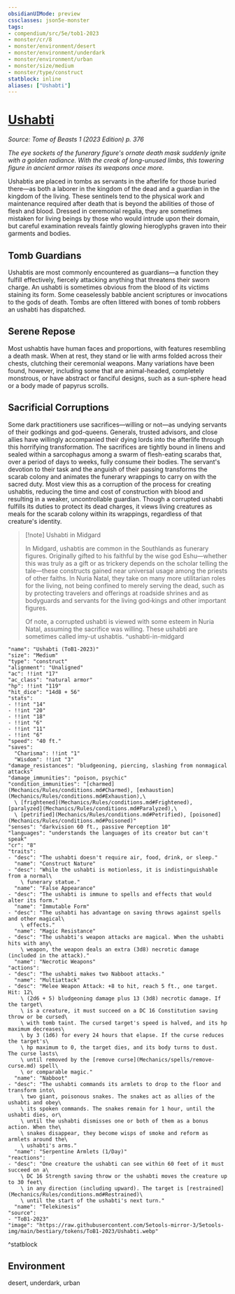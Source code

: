 ```yaml
---
obsidianUIMode: preview
cssclasses: json5e-monster
tags:
- compendium/src/5e/tob1-2023
- monster/cr/8
- monster/environment/desert
- monster/environment/underdark
- monster/environment/urban
- monster/size/medium
- monster/type/construct
statblock: inline
aliases: ["Ushabti"]
---
```

# [Ushabti](Mechanics\bestiary\construct/ushabti-tob1-2023.md)
*Source: Tome of Beasts 1 (2023 Edition) p. 376*  

*The eye sockets of the funerary figure's ornate death mask suddenly ignite with a golden radiance. With the creak of long-unused limbs, this towering figure in ancient armor raises its weapons once more.*

Ushabtis are placed in tombs as servants in the afterlife for those buried there—as both a laborer in the kingdom of the dead and a guardian in the kingdom of the living. These sentinels tend to the physical work and maintenance required after death that is beyond the abilities of those of flesh and blood. Dressed in ceremonial regalia, they are sometimes mistaken for living beings by those who would intrude upon their domain, but careful examination reveals faintly glowing hieroglyphs graven into their garments and bodies.

## Tomb Guardians

Ushabtis are most commonly encountered as guardians—a function they fulfill effectively, fiercely attacking anything that threatens their sworn charge. An ushabti is sometimes obvious from the blood of its victims staining its form. Some ceaselessly babble ancient scriptures or invocations to the gods of death. Tombs are often littered with bones of tomb robbers an ushabti has dispatched.

## Serene Repose

Most ushabtis have human faces and proportions, with features resembling a death mask. When at rest, they stand or lie with arms folded across their chests, clutching their ceremonial weapons. Many variations have been found, however, including some that are animal-headed, completely monstrous, or have abstract or fanciful designs, such as a sun-sphere head or a body made of papyrus scrolls.

## Sacrificial Corruptions

Some dark practitioners use sacrifices—willing or not—as undying servants of their godkings and god-queens. Generals, trusted advisors, and close allies have willingly accompanied their dying lords into the afterlife through this horrifying transformation. The sacrifices are tightly bound in linens and sealed within a sarcophagus among a swarm of flesh-eating scarabs that, over a period of days to weeks, fully consume their bodies. The servant's devotion to their task and the anguish of their passing transforms the scarab colony and animates the funerary wrappings to carry on with the sacred duty. Most view this as a corruption of the process for creating ushabtis, reducing the time and cost of construction with blood and resulting in a weaker, uncontrollable guardian. Though a corrupted ushabti fulfills its duties to protect its dead charges, it views living creatures as meals for the scarab colony within its wrappings, regardless of that creature's identity.

> [!note] Ushabti in Midgard
> 
> In Midgard, ushabtis are common in the Southlands as funerary figures. Originally gifted to his faithful by the wise god Eshu—whether this was truly as a gift or as trickery depends on the scholar telling the tale—these constructs gained near universal usage among the priests of other faiths. In Nuria Natal, they take on many more utilitarian roles for the living, not being confined to merely serving the dead, such as by protecting travelers and offerings at roadside shrines and as bodyguards and servants for the living god‑kings and other important figures.
> 
> Of note, a corrupted ushabti is viewed with some esteem in Nuria Natal, assuming the sacrifice was willing. These ushabti are sometimes called imy-ut ushabtis.
^ushabti-in-midgard

```statblock
"name": "Ushabti (ToB1-2023)"
"size": "Medium"
"type": "construct"
"alignment": "Unaligned"
"ac": !!int "17"
"ac_class": "natural armor"
"hp": !!int "119"
"hit_dice": "14d8 + 56"
"stats":
- !!int "14"
- !!int "20"
- !!int "18"
- !!int "6"
- !!int "11"
- !!int "6"
"speed": "40 ft."
"saves":
  "Charisma": !!int "1"
  "Wisdom": !!int "3"
"damage_resistances": "bludgeoning, piercing, slashing from nonmagical attacks"
"damage_immunities": "poison, psychic"
"condition_immunities": "[charmed](Mechanics/Rules/conditions.md#Charmed), [exhaustion](Mechanics/Rules/conditions.md#Exhaustion),\
  \ [frightened](Mechanics/Rules/conditions.md#Frightened), [paralyzed](Mechanics/Rules/conditions.md#Paralyzed),\
  \ [petrified](Mechanics/Rules/conditions.md#Petrified), [poisoned](Mechanics/Rules/conditions.md#Poisoned)"
"senses": "darkvision 60 ft., passive Perception 10"
"languages": "understands the languages of its creator but can't speak"
"cr": "8"
"traits":
- "desc": "The ushabti doesn't require air, food, drink, or sleep."
  "name": "Construct Nature"
- "desc": "While the ushabti is motionless, it is indistinguishable from a normal\
    \ funerary statue."
  "name": "False Appearance"
- "desc": "The ushabti is immune to spells and effects that would alter its form."
  "name": "Immutable Form"
- "desc": "The ushabti has advantage on saving throws against spells and other magical\
    \ effects."
  "name": "Magic Resistance"
- "desc": "The ushabti's weapon attacks are magical. When the ushabti hits with any\
    \ weapon, the weapon deals an extra (3d8) necrotic damage (included in the attack)."
  "name": "Necrotic Weapons"
"actions":
- "desc": "The ushabti makes two Nabboot attacks."
  "name": "Multiattack"
- "desc": "Melee Weapon Attack: +8 to hit, reach 5 ft., one target. Hit: 12\
    \ (2d6 + 5) bludgeoning damage plus 13 (3d8) necrotic damage. If the target\
    \ is a creature, it must succeed on a DC 16 Constitution saving throw or be cursed\
    \ with tomb taint. The cursed target's speed is halved, and its hp maximum decreases\
    \ by 3 (1d6) for every 24 hours that elapse. If the curse reduces the target's\
    \ hp maximum to 0, the target dies, and its body turns to dust. The curse lasts\
    \ until removed by the [remove curse](Mechanics/spells/remove-curse.md) spell\
    \ or comparable magic."
  "name": "Nabboot"
- "desc": "The ushabti commands its armlets to drop to the floor and transform into\
    \ two giant, poisonous snakes. The snakes act as allies of the ushabti and obey\
    \ its spoken commands. The snakes remain for 1 hour, until the ushabti dies, or\
    \ until the ushabti dismisses one or both of them as a bonus action. When the\
    \ snakes disappear, they become wisps of smoke and reform as armlets around the\
    \ ushabti's arms."
  "name": "Serpentine Armlets (1/Day)"
"reactions":
- "desc": "One creature the ushabti can see within 60 feet of it must succeed on a\
    \ DC 16 Strength saving throw or the ushabti moves the creature up to 30 feet\
    \ in any direction (including upward). The target is [restrained](Mechanics/Rules/conditions.md#Restrained)\
    \ until the start of the ushabti's next turn."
  "name": "Telekinesis"
"source":
- "ToB1-2023"
"image": "https://raw.githubusercontent.com/5etools-mirror-3/5etools-img/main/bestiary/tokens/ToB1-2023/Ushabti.webp"
```
^statblock

## Environment

desert, underdark, urban